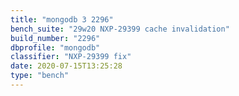 ```yaml
---
title: "mongodb 3 2296"
bench_suite: "29w20 NXP-29399 cache invalidation"
build_number: "2296"
dbprofile: "mongodb"
classifier: "NXP-29399 fix"
date: 2020-07-15T13:25:28
type: "bench"
---
```


